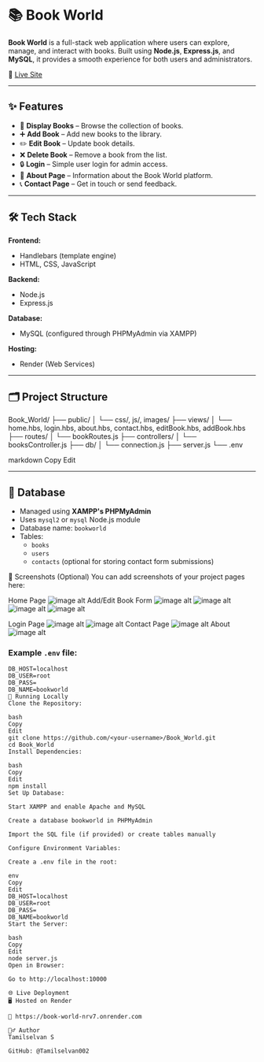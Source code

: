 # 📚 Book World

**Book World** is a full-stack web application where users can explore, manage, and interact with books. Built using **Node.js**, **Express.js**, and **MySQL**, it provides a smooth experience for both users and administrators.

🔗 [Live Site](https://book-world-nrv7.onrender.com)

---

## ✨ Features

- 📘 **Display Books** – Browse the collection of books.
- ➕ **Add Book** – Add new books to the library.
- ✏️ **Edit Book** – Update book details.
- ❌ **Delete Book** – Remove a book from the list.
- 🔒 **Login** – Simple user login for admin access.
- 🧾 **About Page** – Information about the Book World platform.
- 📞 **Contact Page** – Get in touch or send feedback.

---

## 🛠️ Tech Stack

**Frontend:**
- Handlebars (template engine)
- HTML, CSS, JavaScript

**Backend:**
- Node.js
- Express.js

**Database:**
- MySQL (configured through PHPMyAdmin via XAMPP)

**Hosting:**
- Render (Web Services)

---

## 🗂️ Project Structure

Book_World/
├── public/
│ └── css/, js/, images/
├── views/
│ └── home.hbs, login.hbs, about.hbs, contact.hbs, editBook.hbs, addBook.hbs
├── routes/
│ └── bookRoutes.js
├── controllers/
│ └── booksController.js
├── db/
│ └── connection.js
├── server.js
└── .env

markdown
Copy
Edit

---

## 💾 Database

- Managed using **XAMPP's PHPMyAdmin**
- Uses `mysql2` or `mysql` Node.js module
- Database name: `bookworld`
- Tables:
  - `books`
  - `users`
  - `contacts` (optional for storing contact form submissions)

📸 Screenshots (Optional)
You can add screenshots of your project pages here:

Home Page
![image alt](https://github.com/Tamilselvan002/Book_World/blob/2950e216fcd0cba3b7dbfd8f5565709db8ff4cb1/book_1.png)
Add/Edit Book Form
![image alt](https://github.com/Tamilselvan002/Book_World/blob/ccdecb020cdf363eb676288077671181f603c648/book_4.png)
![image alt](https://github.com/Tamilselvan002/Book_World/blob/114adb32507fa54afdaf838ffab6e3de04c29826/book_5.png)
![image alt](https://github.com/Tamilselvan002/Book_World/blob/9049de4e48fa46befa669266e2ecd37b65a30d43/book_6.png)
![image alt](https://github.com/Tamilselvan002/Book_World/blob/7e03d1aaea32063dd82550a532b64a00bf2f9673/book_7.png)

Login Page
![image alt]()
![image alt]()
Contact Page
![image alt](https://github.com/Tamilselvan002/Book_World/blob/8ec6b8f3f7a2bf1a23adfc3a7d03f63e4c01e068/book_9.png)
About
![image alt](https://github.com/Tamilselvan002/Book_World/blob/3f76362e1f8fdbffa2f9ba90ce2f9aae282eea7a/book_8.png)

### Example `.env` file:
```env
DB_HOST=localhost
DB_USER=root
DB_PASS=
DB_NAME=bookworld
🚀 Running Locally
Clone the Repository:

bash
Copy
Edit
git clone https://github.com/<your-username>/Book_World.git
cd Book_World
Install Dependencies:

bash
Copy
Edit
npm install
Set Up Database:

Start XAMPP and enable Apache and MySQL

Create a database bookworld in PHPMyAdmin

Import the SQL file (if provided) or create tables manually

Configure Environment Variables:

Create a .env file in the root:

env
Copy
Edit
DB_HOST=localhost
DB_USER=root
DB_PASS=
DB_NAME=bookworld
Start the Server:

bash
Copy
Edit
node server.js
Open in Browser:

Go to http://localhost:10000

🌐 Live Deployment
🖥️ Hosted on Render

🔗 https://book-world-nrv7.onrender.com

🙋‍♂️ Author
Tamilselvan S

GitHub: @Tamilselvan002
